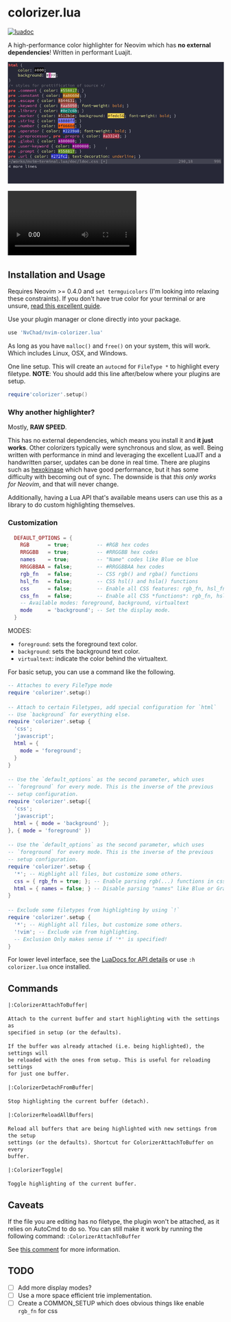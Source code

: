 # colorizer.lua

[![luadoc](https://img.shields.io/badge/luadoc-0.1-blue)](https://norcalli.github.io/luadoc/nvim-colorizer.lua/modules/colorizer.html)

A high-performance color highlighter for Neovim which has **no external dependencies**! Written in performant Luajit.

![Demo.gif](https://raw.githubusercontent.com/norcalli/github-assets/master/nvim-colorizer.lua-demo-short.gif)

![Demo.mp4](https://raw.githubusercontent.com/norcalli/github-assets/master/nvim-colorizer.lua-demo-short.mp4)

## Installation and Usage

Requires Neovim >= 0.4.0 and `set termguicolors` (I'm looking into relaxing
these constraints). If you don't have true color for your terminal or are
unsure, [read this excellent guide](https://github.com/termstandard/colors).

Use your plugin manager or clone directly into your package.

```lua
use 'NvChad/nvim-colorizer.lua'
```

As long as you have `malloc()` and `free()` on your system, this will work.
Which includes Linux, OSX, and Windows.

One line setup. This will create an `autocmd` for `FileType *` to highlight
every filetype.
**NOTE**: You should add this line after/below where your plugins are setup.

```lua
require'colorizer'.setup()
```

### Why another highlighter?

Mostly, **RAW SPEED**.

This has no external dependencies, which means you install it and **it just
works**. Other colorizers typically were synchronous and slow, as well. Being
written with performance in mind and leveraging the excellent LuaJIT and a
handwritten parser, updates can be done in real time. There are plugins such as
[hexokinase](https://github.com/RRethy/vim-hexokinase) which have good
performance, but it has some difficulty with becoming out of sync. The downside
is that _this only works for Neovim_, and that will never change.

Additionally, having a Lua API that's available means users can use this as a
library to do custom highlighting themselves.

### Customization

```lua
  DEFAULT_OPTIONS = {
	RGB      = true;         -- #RGB hex codes
	RRGGBB   = true;         -- #RRGGBB hex codes
	names    = true;         -- "Name" codes like Blue oe blue
	RRGGBBAA = false;        -- #RRGGBBAA hex codes
	rgb_fn   = false;        -- CSS rgb() and rgba() functions
	hsl_fn   = false;        -- CSS hsl() and hsla() functions
	css      = false;        -- Enable all CSS features: rgb_fn, hsl_fn, names, RGB, RRGGBB
	css_fn   = false;        -- Enable all CSS *functions*: rgb_fn, hsl_fn
	-- Available modes: foreground, background, virtualtext
	mode     = 'background'; -- Set the display mode.
  }
```

MODES:

- `foreground`: sets the foreground text color.
- `background`: sets the background text color.
- `virtualtext`: indicate the color behind the virtualtext.

For basic setup, you can use a command like the following.

```lua
-- Attaches to every FileType mode
require 'colorizer'.setup()

-- Attach to certain Filetypes, add special configuration for `html`
-- Use `background` for everything else.
require 'colorizer'.setup {
  'css';
  'javascript';
  html = {
    mode = 'foreground';
  }
}

-- Use the `default_options` as the second parameter, which uses
-- `foreground` for every mode. This is the inverse of the previous
-- setup configuration.
require 'colorizer'.setup({
  'css';
  'javascript';
  html = { mode = 'background' };
}, { mode = 'foreground' })

-- Use the `default_options` as the second parameter, which uses
-- `foreground` for every mode. This is the inverse of the previous
-- setup configuration.
require 'colorizer'.setup {
  '*'; -- Highlight all files, but customize some others.
  css = { rgb_fn = true; }; -- Enable parsing rgb(...) functions in css.
  html = { names = false; } -- Disable parsing "names" like Blue or Gray
}

-- Exclude some filetypes from highlighting by using `!`
require 'colorizer'.setup {
  '*'; -- Highlight all files, but customize some others.
  '!vim'; -- Exclude vim from highlighting.
  -- Exclusion Only makes sense if '*' is specified!
}
```

For lower level interface, see the [LuaDocs for API details](https://norcalli.github.io/luadoc/nvim-colorizer.lua/modules/colorizer.html) or use `:h colorizer.lua` once installed.

## Commands

```help
|:ColorizerAttachToBuffer|

Attach to the current buffer and start highlighting with the settings as
specified in setup (or the defaults).

If the buffer was already attached (i.e. being highlighted), the settings will
be reloaded with the ones from setup. This is useful for reloading settings
for just one buffer.

|:ColorizerDetachFromBuffer|

Stop highlighting the current buffer (detach).

|:ColorizerReloadAllBuffers|

Reload all buffers that are being highlighted with new settings from the setup
settings (or the defaults). Shortcut for ColorizerAttachToBuffer on every
buffer.

|:ColorizerToggle|

Toggle highlighting of the current buffer.
```

## Caveats

If the file you are editing has no filetype, the plugin won't be attached, as
it relies on AutoCmd to do so. You can still make it work by running the
following command: `:ColorizerAttachToBuffer`

See [this comment](https://github.com/norcalli/nvim-colorizer.lua/issues/9#issuecomment-543742619) for more information.

## TODO

- [ ] Add more display modes?
- [ ] Use a more space efficient trie implementation.
- [ ] Create a COMMON_SETUP which does obvious things like enable `rgb_fn` for css
